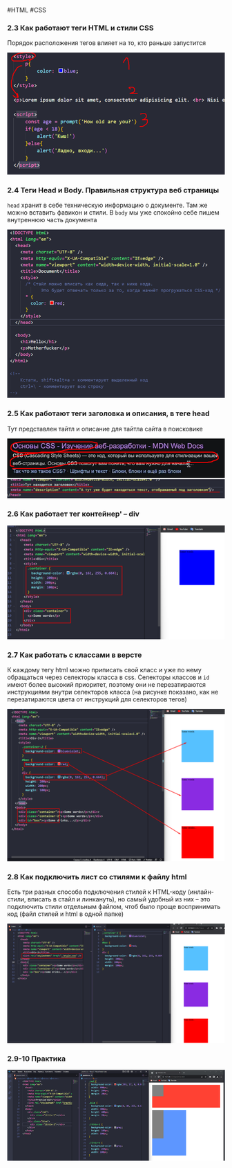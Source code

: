 #HTML #CSS

### 2.3 Как работают теги HTML и стили CSS

Порядок расположения тегов влияет на то, кто раньше запустится

![](_png/240757639edfc4b954222b787b7779e8.png)

### 2.4 Теги Head и Body. Правильная структура веб страницы

`head` хранит в себе техническую информацию о документе. Там же можно вставить фавикон и стили. В `body` мы уже спокойно себе пишем внутреннюю часть документа

![](_png/211af841d11666a1890809bc87d645b9.png)

### 2.5 Как работают теги заголовка и описания, в теге head

Тут представлен тайтл и описание для тайтла сайта в поисковике

![](_png/5a7f3d26918a8b11821a29ff7fce3a2e.png)![](_png/49ff297e9b71402461b5bd3047df3d6e.png)

### 2.6 Как работает тег контейнер' – div

![](_png/c5df626a647e4d0d4695fe2d74eeddcb.png)

### 2.7 Как работать с классами в версте

К каждому тегу html можно приписать свой класс и уже по нему обращаться через селекторы класса в css. Селекторы классов и `id` имеют более высокий приоритет, поэтому они не перезатираются инструкциями внутри селекторов класса (на рисунке показано, как не перезатираются цвета от инструкций для селекторов тегов)

![](_png/235dcc2abaf5940d75924a279f991673.png)

### 2.8 Как подключить лист со стилями к файлу html

Есть три разных способа подключения стилей к HTML-коду (инлайн-стили, вписать в стайл и линкануть), но самый удобный из них – это подключить стили отдельным файлом, чтоб было проще воспринимать код (файл стилей и html в одной папке)

![](_png/e281fe8eec8d3f6d3b6166c75d7f5402.png)

### 2.9-10 Практика

![](_png/d9decc1124d1b7189a4f2ab45cdcf2f7.png)
